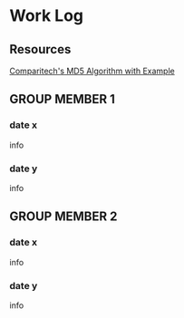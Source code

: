 # Work Log

## Resources
[Comparitech's MD5 Algorithm with Example](https://www.comparitech.com/blog/information-security/md5-algorithm-with-examples/)

## GROUP MEMBER 1

### date x

info

### date y

info


## GROUP MEMBER 2

### date x

info

### date y

info
